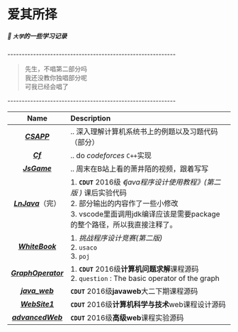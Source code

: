   **爱其所择**
  ================
 ##### :hankey: **_`大学`的一些学习记录_**<br>

 -----------------------------------------------------------<br>
> 先生，不唱第二部分吗<br>
> 我还没教你独唱部分呢<br>
> 可我已经会唱了<br>

-----------------------------------------------------------<br>

  | Name | Description |
  | :-: | :- |
  | **_[CSAPP](https://github.com/anlance/anlance/tree/master/CSAPP)_**                |  .. 深入理解计算机系统书上的例题以及习题代码（部分） |
  | **_[Cf](https://github.com/anlance/anlance/tree/master/Cf)_**                      | .. do *codeforces*  `C++`实现 |
  | **_[JsGame](https://github.com/anlance/anlance/tree/master/JsGame)_**              | .. 周末在B站上看的萧井陌的视频，跟着写写 |
  | **_[LnJava](https://github.com/anlance/anlance/tree/master/LnJava)_**（完）         | 1. **`CDUT`** 2016级 _《java程序设计使用教程》(第二版 )_  课后实验代码<br>  2. 部分输出的内容作了一些小修改<br>   3. vscode里面调用jdk编译应该是需要package的整个路径，所以我直接注释了。<br> |
  | **_[WhiteBook](https://github.com/anlance/anlance/tree/master/WhiteBook)_**         | 1. _挑战程序设计竞赛(第二版)_ <br> 2. `usaco` <br> 3. `poj`  |
  | **_[GraphOperator](https://github.com/anlance/anlance/tree/master/GraphOperator)_** | 1. **`CDUT`** 2016级**计算机问题求解**课程源码<br> 2. `question` : The basic operator of the graph |
  |  **_[java_web](https://github.com/anlance/anlance/tree/master/java_web)_**    | **`CDUT`** 2016级**javaweb**大二下期课程源码<br> |
  |  **_[WebSite1](https://github.com/anlance/anlance/tree/master/WebSite1)_**    | **`CDUT`** 2016级**计算机科学与技术**web课程设计源码<br> |
   |  **_[advancedWeb](https://github.com/anlance/anlance/tree/master/advancedWeb)_**    | **`CDUT`** 2016级**高级web**课程实验源码<br> |